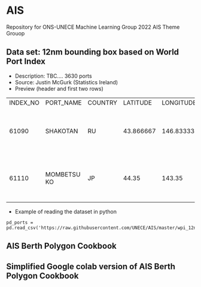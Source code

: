 # AIS

Repository for ONS-UNECE Machine Learning Group 2022 AIS Theme Grouop

## Data set: 12nm bounding box based on World Port Index

* Description: TBC.... 3630 ports
* Source: Justin McGurk (Statistics Ireland)
* Preview (header and first two rows)
<table>
<tbody>
  <tr>
    <td> INDEX_NO	</td> <td>  PORT_NAME	 </td> <td>  COUNTRY	</td> <td>  LATITUDE </td> <td> 	LONGITUDE</td> <td> 	geom_WKT  </td> 
  </tr>
  <tr>
    <td> 61090</td> <td>  	SHAKOTAN </td> <td>  	RU	 </td> <td>  43.866667	</td> <td>  146.833333	</td> <td>  POLYGON ((146.55686585242051 43.66665129687645,146.55686585242051 44.06668203645688,147.10980081424617 44.06668203645688,147.10980081424617 43.66665129687645,146.55686585242051 43.66665129687645))</td>  
   </tr>
   <tr>
  <td> 61110 </td> <td>  	MOMBETSU KO </td> <td>  	JP	</td> <td>  44.35	</td> <td>   143.35 </td> <td>  	POLYGON ((143.0712784569004 44.149999043254105,143.0712784569004 44.5500009567459,143.6287215430996 44.5500009567459,143.6287215430996 44.149999043254105,143.0712784569004 44.149999043254105))
</tr>
  </tbody>
  </table>



* Example of reading the dataset in python

```
pd_ports = pd.read_csv('https://raw.githubusercontent.com/UNECE/AIS/master/wpi_12nm_bounding_box_port.csv')
```


## AIS Berth Polygon Cookbook

## Simplified Google colab version of AIS Berth Polygon Cookbook 
